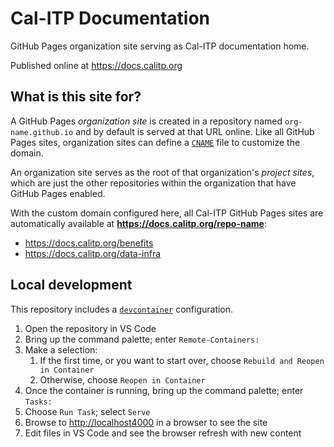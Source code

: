 # Cal-ITP Documentation

GitHub Pages organization site serving as Cal-ITP documentation home.

Published online at <https://docs.calitp.org>

## What is this site for?

A GitHub Pages *organization site* is created in a repository named `org-name.github.io` and by default is served at that URL online.
Like all GitHub Pages sites, organization sites can define a [`CNAME`](https://github.com/cal-itp/cal-itp.github.io/blob/main/CNAME) file to customize the domain.

An organization site serves as the root of that organization's *project sites*, which are just the other repositories within the organization
that have GitHub Pages enabled.

With the custom domain configured here, all Cal-ITP GitHub Pages sites are automatically available at **https://docs.calitp.org/repo-name**:

* <https://docs.calitp.org/benefits>
* <https://docs.calitp.org/data-infra>

## Local development

This repository includes a [`devcontainer`](https://code.visualstudio.com/docs/remote/containers) configuration.

1. Open the repository in VS Code
2. Bring up the command palette; enter `Remote-Containers:`
3. Make a selection:
    1. If the first time, or you want to start over, choose `Rebuild and Reopen in Container`
    2. Otherwise, choose `Reopen in Container`
4. Once the container is running, bring up the command palette; enter `Tasks:`
5. Choose `Run Task`; select `Serve`
6. Browse to <http://localhost4000> in a browser to see the site
7. Edit files in VS Code and see the browser refresh with new content
